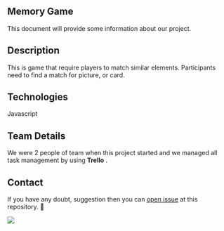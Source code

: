 ##  Memory Game

This document will provide some information about our project.

## Description

This is game that require players to match similar elements. Participants need to find a match for picture, or card. 

## Technologies 

Javascript

## Team Details

We were 2 people of team when this project started and we managed all task management by using **Trello** .

## Contact

If you have any doubt, suggestion then you can [open issue](HTTPS://guides.github.com/features/issues/) at this repository. :wave:

<img src="https://user-images.githubusercontent.com/64978820/87319929-45311700-c4f8-11ea-8236-8a2259bd0e86.PNG">
